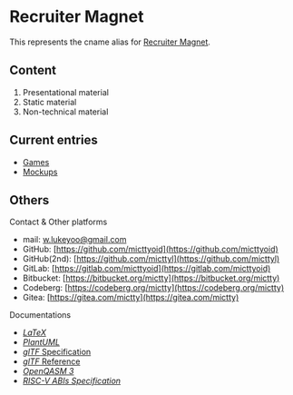 <head>
    <meta charset="utf-8" />
    <meta name="author" content="Luke Yoo">
    <meta name="email" content="w.lukeyoo@gmail.com">
    <meta name="description" content="Luke Yoo: Software engineer building scalable, clean, and impactful solutions.">    
    <meta name="keywords"
        content="Python,JavaScript,C++,C#,Go,Rust,TypeScript,HTML,CSS,React,Node.js,Django,Blazor,SQL,PostgreSQL,SQLite,MS SQL,AWS,Azure, Google Cloud,Docker,CI/CD,Git,GitHub,GitLab,Jenkins,Bitbucket,Machine Learning,Pandas, NumPy, Data AnalysisSoftware Engineer,Full-Stack Developer, Backend Developer,Frontend Developer,DevOps Engineer,Cloud Engineer,Data Engineer,Machine Learning Engineer,Mobile App Developer, Systems Architect,Technical Lead,Problem Solving,Team Collaboration,Communication,Agile Methodology,Project Management,Leadership,Adaptability,Attention to Detail,SaaS (Software as a Service),FinTech (Financial Technology),E-commerce,Healthcare Technology,Cybersecurity,Blockchain,IoT (Internet of Things),AI/ML (Artificial Intelligence/Machine Learning),Big Data,Game Development,Computur Engineering,Software Engineering,Data Science,Scalable Systems,Microservices Architecture,RESTful APIs,Open Source Contributions,Code Optimization,Performance Tuning,Cross-Platform Development,Mentorship,Technical Writing,Santa Barbara,California,United States,mictty,micttyl,micttyoid">
    <meta name="location" content="Santa Barbara,California,United States">
</head>

# Recruiter Magnet

This represents the cname alias for [Recruiter Magnet](https://recruiter-magnet.lukeyoo.fyi).

## Content

1. Presentational material
2. Static material
3. Non-technical material

## Current entries

- [Games](https://recruiter-magnet.lukeyoo.fyi/games)
- [Mockups](https://recruiter-magnet.lukeyoo.fyi/mockups)

## Others

Contact & Other platforms

- mail: [w.lukeyoo@gmail.com](mailto:w.lukeyoo@gmail.com)
- GitHub: [https://github.com/micttyoid](https://github.com/micttyoid)
- GitHub(2nd): [https://github.com/micttyl](https://github.com/micttyl)
- GitLab: [https://gitlab.com/micttyoid](https://gitlab.com/micttyoid)
- Bitbucket: [https://bitbucket.org/mictty](https://bitbucket.org/mictty)
- Codeberg: [https://codeberg.org/mictty](https://codeberg.org/mictty)
- Gitea: [https://gitea.com/mictty](https://gitea.com/mictty)

Documentations

- [_LaTeX_](https://recruiter-magnet.lukeyoo.fyi/static/docs/clsguide_2024.pdf)
- [_PlantUML_](https://recruiter-magnet.lukeyoo.fyi/static/docs/plantuml_2025.pdf)
- [_glTF_ Specification](https://recruiter-magnet.lukeyoo.fyi/static/docs/gltf-2.0.pdf)
- [_glTF_ Reference](https://recruiter-magnet.lukeyoo.fyi/static/docs/gltf-reference.pdf)
- [_OpenQASM 3_](https://recruiter-magnet.lukeyoo.fyi/static/docs/qasm-3.pdf)
- [_RISC-V ABIs Specification_](https://recruiter-magnet.lukeyoo.fyi/static/docs/riscv-abi.pdf)
